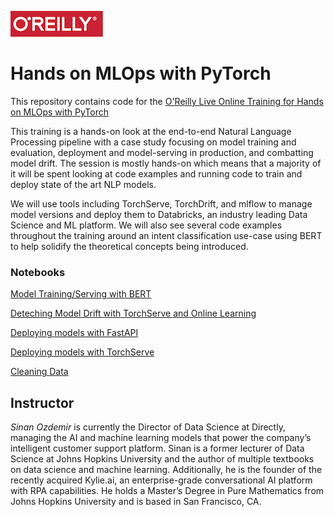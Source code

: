 ![oreilly-logo](images/oreilly.png)

# Hands on MLOps with PyTorch

This repository contains code for the [O'Reilly Live Online Training for Hands on MLOps with PyTorch](https://www.oreilly.com/live-events/hands-on-mlops-with-pytorch/0636920072575/0636920072574/)

This training is a hands-on look at the end-to-end Natural Language Processing pipeline with a case study focusing on model training and evaluation, deployment and model-serving in production, and combatting model drift. The session is mostly hands-on which means that a majority of it will be spent looking at code examples and running code to train and deploy state of the art NLP models.

We will use tools including TorchServe, TorchDrift, and mlflow to manage model versions and deploy them to Databricks, an industry leading Data Science and ML platform. We will also see several code examples throughout the training around an intent classification use-case using BERT to help solidify the theoretical concepts being introduced.

### Notebooks

[Model Training/Serving with BERT](notebooks/model_training.ipynb)

[Deteching Model Drift with TorchServe and Online Learning](notebooks/detecting_model_drift.ipynb)

[Deploying models with FastAPI](fastapi/)

[Deploying models with TorchServe](torchserve/)

[Cleaning Data](notebooks/data_cleaning.ipynb)

## Instructor

*Sinan Ozdemir* is currently the Director of Data Science at Directly, managing the AI and machine learning models that power the company’s intelligent customer support platform. Sinan is a former lecturer of Data Science at Johns Hopkins University and the author of multiple textbooks on data science and machine learning. Additionally, he is the founder of the recently acquired Kylie.ai, an enterprise-grade conversational AI platform with RPA capabilities. He holds a Master’s Degree in Pure Mathematics from Johns Hopkins University and is based in San Francisco, CA.